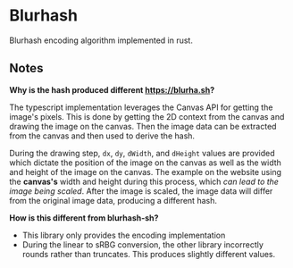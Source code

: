 # Blurhash

Blurhash encoding algorithm implemented in rust.

## Notes

**Why is the hash produced different https://blurha.sh?**

The typescript implementation leverages the Canvas API for getting the image's pixels. This is done by getting the 2D context from the canvas and drawing the image on the canvas. Then the image data can be extracted from the canvas and then used to derive the hash.

During the drawing step, `dx`, `dy`, `dWidth`, and `dHeight` values are provided which dictate the position of the image on the canvas as well as the width and height of the image on the canvas. The example on the website using the __canvas's__ width and height during this process, which _can lead to the image being scaled_. After the image is scaled, the image data will differ from the original image data, producing a different hash.

**How is this different from blurhash-sh?**

- This library only provides the encoding implementation
- During the linear to sRBG conversion, the other library incorrectly rounds rather than truncates. This produces slightly different values.
